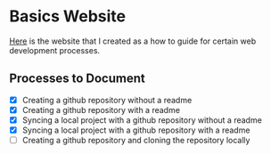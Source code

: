 # Basics Website

[Here](https://radiant-refuge-78406.herokuapp.com/index.html) is the website that I created as a how to guide for certain web development processes.

## Processes to Document
- [x] Creating a github repository without a readme
- [x] Creating a github repository with a readme
- [x] Syncing a local project with a github repository without a readme
- [x] Syncing a local project with a github repository with a readme
- [ ] Creating a github repository and cloning the repository locally 
